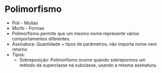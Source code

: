 # Polimorfismo

- Poli - Muitas
- Morfo - Formas
- Polimorfismo permite que um mesmo nome represente vários comportamentos diferentes.
- Assinatura: Quantidade + tipos de parâmetros, não importa nome nem retorno
- Tipos:
  - Sobreposição: Polimorfismo ocorre quando sobrepormos um método da superclasse na subclasse, usando a mesma assinatura.